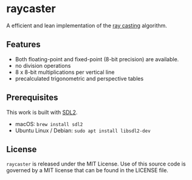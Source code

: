 # raycaster
A efficient and lean implementation of the [ray casting](https://en.wikipedia.org/wiki/Ray_casting) algorithm.

## Features
- Both floating-point and fixed-point (8-bit precision) are available.
- no division operations
- 8 x 8-bit multiplications per vertical line
- precalculated trigonometric and perspective tables

## Prerequisites
This work is built with [SDL2](https://www.libsdl.org/).
* macOS: `brew install sdl2`
* Ubuntu Linux / Debian: `sudo apt install libsdl2-dev`

## License
`raycaster` is released under the MIT License.
Use of this source code is governed by a MIT license that can be found in the LICENSE file.

